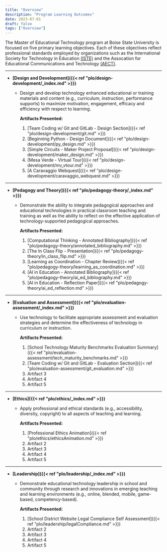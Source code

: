 ```yaml
---
title: "Overview"
description: "Program Learning Outcomes"
date: 2023-07-01
draft: false
tags: ["Overview"]
---
```


The Master of Educational Technology program at Boise State University is focused on five primary learning objectives.  Each of these objectives reflect professional standards employed by organizations such as the International Society for Technology in Education [(ISTE)](https://www.iste.org) and the Assocation for Educational Communications and Technology [(AECT)](https://www.aect.org).
___

* **[Design and Development]({{< ref "plo/design-development/_index.md" >}})**
  * Design and develop technology enhanced educational or training materials and content (e.g., curriculum, instruction, performance supports) to maximize motivation, engagement, efficacy and efficiency with respect to learning.
    
    **Artifacts Presented:**
    1. [Team Coding w/ Git and GitLab - Design Section]({{< ref "plo/design-development/git.md" >}})
    2. [Beginning Python - Design Document]({{< ref "plo/design-development/py_design.md" >}})
    3. [Simple Circuits - Maker Project Proposal]({{< ref "plo/design-development/maker_design.md" >}})
    4. [Mesa Verde - Virtual Tour]({{< ref "plo/design-development/mv_vtour.md" >}})
    5. [A Caravaggio Webquest]({{< ref "plo/design-development/caravaggio_webquest.md" >}})
___
* **[Pedagogy and Theory]({{< ref "plo/pedagogy-theory/_index.md" >}})**
  * Demonstrate the ability to integrate pedagogical approaches and educational technologies in practical classroom teaching and training as well as the ability to reflect on the effective application of technology-supported pedagogical approaches.
    
     **Artifacts Presented:**
    1. [Computational Thinking - Annotated Bibliography]({{< ref "plo/pedagogy-theory/annotated_bibliography.md" >}})
    2. [The In Class Flip - Presentation]({{< ref "plo/pedagogy-theory/in_class_flip.md" >}})
    3. [Learning as Coordination - Chapter Review]({{< ref "plo/pedagogy-theory/learning_as_coordination.md" >}})
    4. [AI in Education - Annotated Bibliography]({{< ref "plo/pedagogy-theory/ai_ed_bibliography.md" >}})
    5. [AI in Education - Reflection Paper]({{< ref "plo/pedagogy-theory/ai_ed_reflection.md" >}})
___  
* **[Evaluation and Assessment]({{< ref "plo/evaluation-assessment/_index.md" >}})**
  * Use technology to facilitate appropriate assessment and evaluation strategies and determine the effectiveness of technology in curriculum or instruction.
    
     **Artifacts Presented:**
    1. [School Technology Maturity Benchmarks Evaluation Summary]({{< ref "plo/evaluation-assessment/tech_maturity_benchmarks.md" >}})
    2. [Team Coding w/ Git and GitLab - Evaluation Section]({{< ref "plo/evaluation-assessment/git_evaluation.md" >}})
    3. Artifact 3
    4. Artifact 4
    5. Artifact 5
___
* **[Ethics]({{< ref "plo/ethics/_index.md" >}})**
  * Apply professional and ethical standards (e.g., accessibility, diversity, copyright) to all aspects of teaching and learning.
    
     **Artifacts Presented:**
    1. [Professional Ethics Animation]({{< ref "plo/ethics/ethicsAnimation.md" >}})
    2. Artifact 2
    3. Artifact 3
    4. Artifact 4
    5. Artifact 5
___
* **[Leadership]({{< ref "plo/leadership/_index.md" >}})**
  * Demonstrate educational technology leadership in school and community through research and innovations in emerging teaching and learning environments (e.g., online, blended, mobile, game-based, competency-based).
    
     **Artifacts Presented:**
    1. [School District Website Legal Compliance Self Assessment]({{< ref "plo/leadership/legalCompliance.md" >}})
    2. Artifact 2
    3. Artifact 3
    4. Artifact 4
    5. Artifact 5